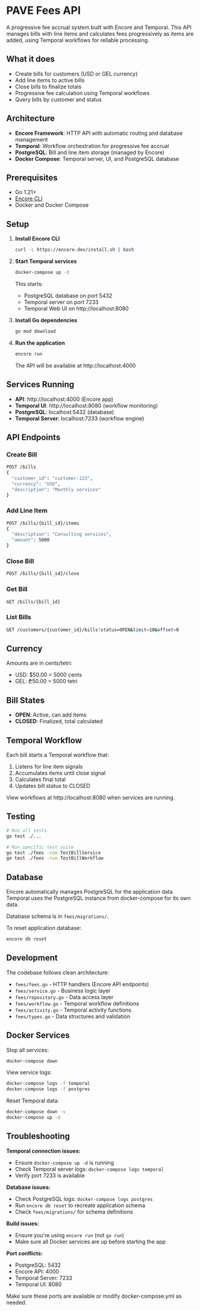 # PAVE Fees API

A progressive fee accrual system built with Encore and Temporal. This API manages bills with line items and calculates fees progressively as items are added, using Temporal workflows for reliable processing.

## What it does

- Create bills for customers (USD or GEL currency)
- Add line items to active bills 
- Close bills to finalize totals
- Progressive fee calculation using Temporal workflows
- Query bills by customer and status

## Architecture

- **Encore Framework**: HTTP API with automatic routing and database management
- **Temporal**: Workflow orchestration for progressive fee accrual
- **PostgreSQL**: Bill and line item storage (managed by Encore)
- **Docker Compose**: Temporal server, UI, and PostgreSQL database

## Prerequisites

- Go 1.21+
- [Encore CLI](https://encore.dev/docs/install)
- Docker and Docker Compose

## Setup

1. **Install Encore CLI**
   ```bash
   curl -L https://encore.dev/install.sh | bash
   ```

2. **Start Temporal services**
   ```bash
   docker-compose up -d
   ```
   This starts:
   - PostgreSQL database on port 5432
   - Temporal server on port 7233
   - Temporal Web UI on http://localhost:8080

3. **Install Go dependencies**
   ```bash
   go mod download
   ```

4. **Run the application**
   ```bash
   encore run
   ```
   The API will be available at http://localhost:4000

## Services Running

- **API**: http://localhost:4000 (Encore app)
- **Temporal UI**: http://localhost:8080 (workflow monitoring)
- **PostgreSQL**: localhost:5432 (database)
- **Temporal Server**: localhost:7233 (workflow engine)

## API Endpoints

### Create Bill
```bash
POST /bills
{
  "customer_id": "customer-123",
  "currency": "USD",
  "description": "Monthly services"
}
```

### Add Line Item
```bash
POST /bills/{bill_id}/items
{
  "description": "Consulting services",
  "amount": 5000
}
```

### Close Bill
```bash
POST /bills/{bill_id}/close
```

### Get Bill
```bash
GET /bills/{bill_id}
```

### List Bills
```bash
GET /customers/{customer_id}/bills?status=OPEN&limit=10&offset=0
```

## Currency

Amounts are in cents/tetri:
- USD: $50.00 = 5000 cents
- GEL: ₾50.00 = 5000 tetri

## Bill States

- **OPEN**: Active, can add items
- **CLOSED**: Finalized, total calculated

## Temporal Workflow

Each bill starts a Temporal workflow that:
1. Listens for line item signals
2. Accumulates items until close signal
3. Calculates final total
4. Updates bill status to CLOSED

View workflows at http://localhost:8080 when services are running.

## Testing

```bash
# Run all tests
go test ./...

# Run specific test suite
go test ./fees -run TestBillService
go test ./fees -run TestBillWorkflow
```

## Database

Encore automatically manages PostgreSQL for the application data. Temporal uses the PostgreSQL instance from docker-compose for its own data.

Database schema is in `fees/migrations/`.

To reset application database:
```bash
encore db reset
```

## Development

The codebase follows clean architecture:

- `fees/fees.go` - HTTP handlers (Encore API endpoints)
- `fees/service.go` - Business logic layer  
- `fees/repository.go` - Data access layer
- `fees/workflow.go` - Temporal workflow definitions
- `fees/activity.go` - Temporal activity functions
- `fees/types.go` - Data structures and validation

## Docker Services

Stop all services:
```bash
docker-compose down
```

View service logs:
```bash
docker-compose logs -f temporal
docker-compose logs -f postgres
```

Reset Temporal data:
```bash
docker-compose down -v
docker-compose up -d
```

## Troubleshooting

**Temporal connection issues:**
- Ensure `docker-compose up -d` is running
- Check Temporal server logs: `docker-compose logs temporal`
- Verify port 7233 is available

**Database issues:**
- Check PostgreSQL logs: `docker-compose logs postgres`  
- Run `encore db reset` to recreate application schema
- Check `fees/migrations/` for schema definitions

**Build issues:**
- Ensure you're using `encore run` (not `go run`)
- Make sure all Docker services are up before starting the app

**Port conflicts:**
- PostgreSQL: 5432
- Encore API: 4000
- Temporal Server: 7233
- Temporal UI: 8080

Make sure these ports are available or modify docker-compose.yml as needed.